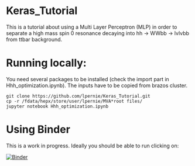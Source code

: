 # Keras_Tutorial   
This is a tutorial about using a Multi Layer Perceptron (MLP) in order to separate a high mass spin 0 resonance decaying into hh -> WWbb -> lvlvbb from ttbar background.   

# Running locally:   
You need several packages to be installed (check the import part in Hhh_optimization.ipynb).
The inputs have to be copied from brazos cluster.  
```
git clone https://github.com/lpernie/Keras_Tutorial.git   
cp -r /fdata/hepx/store/user/lpernie/MVA*root files/   
jupyter notebook Hhh_optimization.ipynb   
```

# Using Binder   
This is a work in progress. Ideally you should be able to run clicking on:   
   
[![Binder](http://mybinder.org/badge.svg)](http://mybinder.org:/repo/lpernie/keras_tutorial)   

